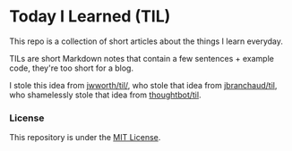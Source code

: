 # Today I Learned (TIL)

This repo is a collection of short articles about the things I learn everyday.

TILs are short Markdown notes that contain a few sentences + example code, they're too short for a blog.

I stole this idea from [jwworth/til/](https://github.com/jwworth/til/), who stole that idea from [jbranchaud/til](https://github.com/jbranchaud/til/), who shamelessly stole that idea from [thoughtbot/til](https://github.com/thoughtbot/til).

### License

This repository is under the [MIT
License](http://www.opensource.org/licenses/MIT).

